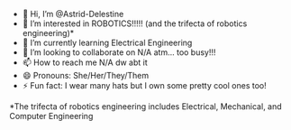- 👋 Hi, I’m @Astrid-Delestine
- 👀 I’m interested in ROBOTICS!!!!! (and the trifecta of robotics engineering)*
- 🌱 I’m currently learning Electrical Engineering
- 💞️ I’m looking to collaborate on N/A atm... too busy!!!
- 📫 How to reach me N/A dw abt it
- 😄 Pronouns: She/Her/They/Them
- ⚡ Fun fact: I wear many hats but I own some pretty cool ones too!


*The trifecta of robotics engineering includes Electrical, Mechanical, and Computer Engineering
<!---
Astrid-Delestine/Astrid-Delestine is a ✨ special ✨ repository because its `README.md` (this file) appears on your GitHub profile.
You can click the Preview link to take a look at your changes.
--->
